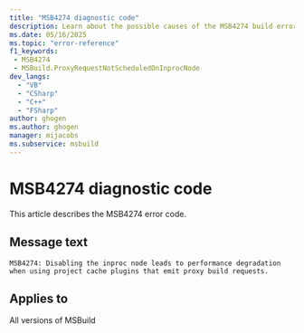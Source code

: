 ```yaml
---
title: "MSB4274 diagnostic code"
description: Learn about the possible causes of the MSB4274 build error, and get troubleshooting tips.
ms.date: 05/16/2025
ms.topic: "error-reference"
f1_keywords:
 - MSB4274
 - MSBuild.ProxyRequestNotScheduledOnInprocNode
dev_langs:
  - "VB"
  - "CSharp"
  - "C++"
  - "FSharp"
author: ghogen
ms.author: ghogen
manager: mijacobs
ms.subservice: msbuild
---
```


# MSB4274 diagnostic code

<!-- :::ErrorDefinitionDescription::: -->
<!-- :::editable-content name="introDescription"::: -->
This article describes the MSB4274 error code.
<!-- :::editable-content-end::: -->

## Message text

<!-- :::editable-content name="messageText"::: -->
`MSB4274: Disabling the inproc node leads to performance degradation when using project cache plugins that emit proxy build requests.`
<!-- :::editable-content-end::: -->
<!-- MSB4274: Disabling the inproc node leads to performance degradation when using project cache plugins that emit proxy build requests. -->

<!-- :::editable-content name="postOutputDescription"::: -->
<!-- :::editable-content-end::: -->
<!-- :::ErrorDefinitionDescription-end::: -->

## Applies to

All versions of MSBuild
